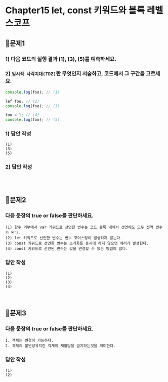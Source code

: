 # Chapter15 let, const 키워드와 블록 레벨 스코프
## 📌문제1

### 1) 다음 코드의 실행 결과 (1), (3), (5)를 예측하세요.

### 2) `일시적 사각지대(TDZ)`란 무엇인지 서술하고, 코드에서 그 구간을 고르세요.

```js
console.log(foo); // (1)

lef foo; // (2)
console.log(foo); // (3)

foo = 1; // (4)
console.log(foo); // (5)
```

### 1) 답안 작성

```
(1) 
(3) 
(5) 
```

### 2) 답안 작성

```

```

<br>

## 📌문제2

### 다음 문장의 true or false를 판단하세요.

```
(1) 함수 외부에서 var 키워드로 선언한 변수는 코드 블록 내에서 선언해도 모두 전역 변수가 된다.
(2) let 키워드로 선언한 변수는 변수 호이스팅이 발생하지 않는다.
(3) const 키워드로 선언한 변수는 초기화를 동시에 하지 않으면 에러가 발생한다.
(4) const 키워드로 선언된 변수는 값을 변경할 수 있는 방법이 없다.
```

### 답안 작성

```
(1) 
(2) 
(3) 
(4) 
```

<br>

## 📌문제3

### 다음 문장의 true or false를 판단하세요.

```
1. 객체는 변경이 가능하다.
2. 객체의 불변성유지란 객체의 재할당을 금지하는것을 의미한다.
```

### 답안 작성

```
(1) 
(2) 
```

<br>
